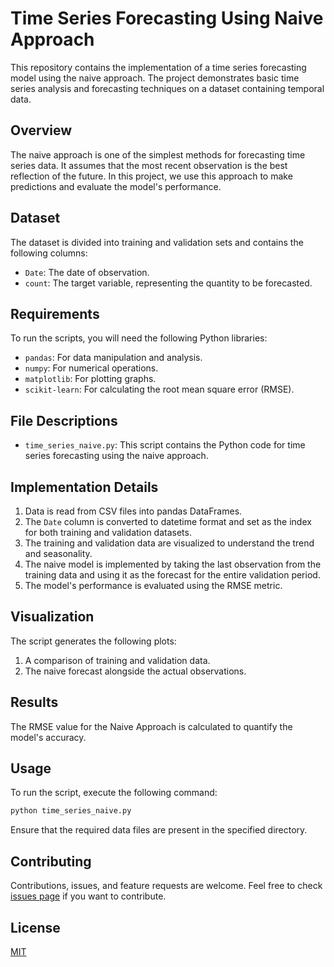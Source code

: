 

# Time Series Forecasting Using Naive Approach

This repository contains the implementation of a time series forecasting model using the naive approach. The project demonstrates basic time series analysis and forecasting techniques on a dataset containing temporal data.

## Overview

The naive approach is one of the simplest methods for forecasting time series data. It assumes that the most recent observation is the best reflection of the future. In this project, we use this approach to make predictions and evaluate the model's performance.

## Dataset

The dataset is divided into training and validation sets and contains the following columns:
- `Date`: The date of observation.
- `count`: The target variable, representing the quantity to be forecasted.

## Requirements

To run the scripts, you will need the following Python libraries:
- `pandas`: For data manipulation and analysis.
- `numpy`: For numerical operations.
- `matplotlib`: For plotting graphs.
- `scikit-learn`: For calculating the root mean square error (RMSE).

## File Descriptions

- `time_series_naive.py`: This script contains the Python code for time series forecasting using the naive approach.

## Implementation Details

1. Data is read from CSV files into pandas DataFrames.
2. The `Date` column is converted to datetime format and set as the index for both training and validation datasets.
3. The training and validation data are visualized to understand the trend and seasonality.
4. The naive model is implemented by taking the last observation from the training data and using it as the forecast for the entire validation period.
5. The model's performance is evaluated using the RMSE metric.

## Visualization

The script generates the following plots:
1. A comparison of training and validation data.
2. The naive forecast alongside the actual observations.

## Results

The RMSE value for the Naive Approach is calculated to quantify the model's accuracy.

## Usage

To run the script, execute the following command:

```bash
python time_series_naive.py
```

Ensure that the required data files are present in the specified directory.

## Contributing

Contributions, issues, and feature requests are welcome. Feel free to check [issues page](link-to-your-issues-page) if you want to contribute.

## License

[MIT](link-to-your-license-file)

